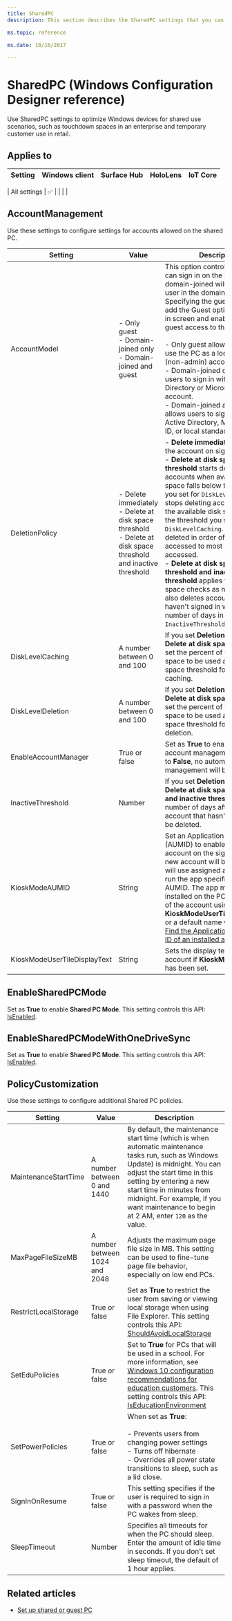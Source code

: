 ```yaml
---
title: SharedPC
description: This section describes the SharedPC settings that you can configure in provisioning packages for Windows using Windows Configuration Designer.

ms.topic: reference

ms.date: 10/16/2017

---
```


# SharedPC (Windows Configuration Designer reference)

Use SharedPC settings to optimize Windows devices for shared use scenarios, such as touchdown spaces in an enterprise and temporary customer use in retail.

## Applies to

| Setting   | Windows client | Surface Hub | HoloLens | IoT Core |
| --- | :---: | :---: | :---: | :---: |

| All settings | ✅  |  |  |  |

## AccountManagement

Use these settings to configure settings for accounts allowed on the shared PC.

| Setting | Value | Description |
| --- | --- | --- |
| AccountModel  | - Only guest</br>- Domain-joined only</br>- Domain-joined and guest  | This option controls how users can sign in on the PC. Choosing domain-joined will enable any user in the domain to sign in. Specifying the guest option will add the Guest option to the sign in screen and enable anonymous guest access to the PC. </br></br>- Only guest allows anyone to use the PC as a local standard (non-admin) account.</br>- Domain-joined only allows users to sign in with an Active Directory or Microsoft Entra account.</br>- Domain-joined and guest allows users to sign in with an Active Directory, Microsoft Entra ID, or local standard account.  |
| DeletionPolicy  | - Delete immediately </br>- Delete at disk space threshold</br>- Delete at disk space threshold and inactive threshold | - **Delete immediately** deletes the account on sign out.</br>- **Delete at disk space threshold** starts deleting accounts when available disk space falls below the threshold you set for `DiskLevelDeletion`. It stops deleting accounts when the available disk space reaches the threshold you set for `DiskLevelCaching`. Accounts are deleted in order of oldest accessed to most recently accessed.</br>- **Delete at disk space threshold and inactive threshold** applies the same disk space checks as noted above. It also deletes accounts if they haven't signed in within the number of days in `InactiveThreshold`.  |
| DiskLevelCaching  | A number between 0 and 100  | If you set **DeletionPolicy** to **Delete at disk space threshold**, set the percent of total disk space to be used as the disk space threshold for account caching.  |
| DiskLevelDeletion  | A number between 0 and 100  | If you set **DeletionPolicy** to **Delete at disk space threshold**, set the percent of total disk space to be used as the disk space threshold for account deletion.  |
| EnableAccountManager  | True or false  | Set as **True** to enable automatic account management. When set to **False**, no automatic account management will be done.  |
| InactiveThreshold  | Number  | If you set **DeletionPolicy** to **Delete at disk space threshold and inactive threshold**, set the number of days after which an account that hasn't signed in will be deleted.  |
| KioskModeAUMID  | String  | Set an Application User Model ID (AUMID) to enable the kiosk account on the sign in screen. A new account will be created and will use assigned access to only run the app specified by the AUMID. The app must be installed on the PC. Set the name of the account using **KioskModeUserTileDisplayText**, or a default name will be used. [Find the Application User Model ID of an installed app](/previous-versions/windows/embedded/dn449300(v=winembedded.82))  |
| KioskModeUserTileDisplayText  | String  | Sets the display text on the kiosk account if **KioskModeAUMID** has been set.  |

## EnableSharedPCMode

Set as **True** to enable **Shared PC Mode**. This setting controls this API: [IsEnabled](/uwp/api/windows.system.profile.sharedmodesettings).

## EnableSharedPCModeWithOneDriveSync

Set as **True** to enable **Shared PC Mode**. This setting controls this API: [IsEnabled](/uwp/api/windows.system.profile.sharedmodesettings).

## PolicyCustomization

Use these settings to configure additional Shared PC policies.

| Setting | Value | Description |
| --- | --- | --- |
| MaintenanceStartTime  | A number between 0 and 1440  | By default, the maintenance start time (which is when automatic maintenance tasks run, such as Windows Update) is midnight. You can adjust the start time in this setting by entering a new start time in minutes from midnight. For example, if you want maintenance to begin at 2 AM, enter `120` as the value.  |
| MaxPageFileSizeMB  | A number between 1024 and 2048  | Adjusts the maximum page file size in MB. This setting can be used to fine-tune page file behavior, especially on low end PCs.  |
| RestrictLocalStorage  | True or false  | Set as **True** to restrict the user from saving or viewing local storage when using File Explorer. This setting controls this API: [ShouldAvoidLocalStorage](/uwp/api/windows.system.profile.sharedmodesettings)  |
| SetEduPolicies  | True or false  | Set to **True** for PCs that will be used in a school. For more information, see [Windows 10 configuration recommendations for education customers](/education/windows/configure-windows-for-education). This setting controls this API: [IsEducationEnvironment](/uwp/api/windows.system.profile.educationsettings)  |
| SetPowerPolicies  | True or false  | When set as **True**:</br></br>- Prevents users from changing power settings</br>- Turns off hibernate</br>- Overrides all power state transitions to sleep, such as a lid close.  |
| SignInOnResume  | True or false  | This setting specifies if the user is required to sign in with a password when the PC wakes from sleep.  |
| SleepTimeout  | Number  | Specifies all timeouts for when the PC should sleep. Enter the amount of idle time in seconds. If you don't set sleep timeout, the default of 1 hour applies.  |

## Related articles

- [Set up shared or guest PC](../set-up-shared-or-guest-pc.md)
